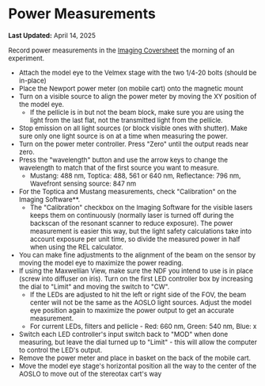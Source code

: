 # Power Measurements

<font size="2"> __Last Updated:__ April 14, 2025

Record power measurements in the [Imaging Coversheet](/resources/1P_NHP_imaging_notes_coversheet.pdf) the morning of an experiment.



- Attach the model eye to the Velmex stage with the two 1/4-20 bolts (should be in-place)
- Place the Newport power meter (on mobile cart) onto the magnetic mount
- Turn on a visible source to align the power meter by moving the XY position of the model eye.
    - If the pellicle is in but not the beam block, make sure you are using the light from the last flat, not the transmitted light from the pellicle.
- Stop emission on all light sources (or block visible ones with shutter). Make sure only one light source is on at a time when measuring the power.
- Turn on the power meter controller. Press "Zero" until the output reads near zero.
- Press the "wavelength" button and use the arrow keys to change the wavelength to match that of the first source you want to measure.
    - Mustang: 488 nm, Toptica: 488, 561 or 640 nm, Reflectance: 796 nm, Wavefront sensing source: 847 nm
- For the Toptica and Mustang measurements, check "Calibration" on the Imaging Software**.
    - The "Calibration" checkbox on the Imaging Software for the visible lasers keeps them on continuously (normally laser is turned off during the backscan of the resonant scanner to reduce exposure). The power measurement is easier this way, but the light safety calculations take into account exposure per unit time, so divide the measured power in half when using the REL calculator.
- You can make fine adjustments to the alignment of the beam on the sensor by moving the model eye to maximize the power reading.
- If using the Maxwellian View, make sure the NDF you intend to use is in place (screw into diffuser on iris). Turn on the first LED controller box by increasing the dial to "Limit" and moving the switch to "CW".
    - If the LEDs are adjusted to hit the left or right side of the FOV, the beam center will not be the same as the AOSLO light sources. Adjust the model eye position again to maximize the power output to get an accurate measurement.
    - For current LEDs, filters and pellicle - Red: 660 nm, Green: 540 nm, Blue: x
- Switch each LED controller's input switch back to "MOD" when done measuring, but leave the dial turned up to "Limit" - this will allow the computer to control the LED's output.
- Remove the power meter and place in basket on the back of the mobile cart.
- Move the model eye stage's horizontal position all the way to the center of the AOSLO to move out of the stereotax cart's way


